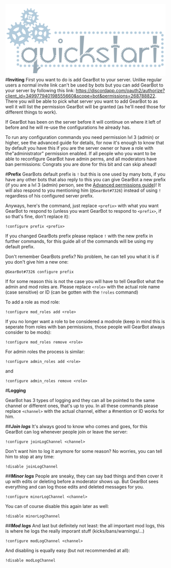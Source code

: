 ![Quickstart header](../img/quickstart.png)
#**Inviting**
First you want to do is add GearBot to your server. Unlike regular users a normal invite link can't be used by bots but you can add GearBot  to your server by following this link: <https://discordapp.com/oauth2/authorize?client_id=349977940198555660&scope=bot&permissions=268788822>.
There you will be able to pick what server you want to add GearBot to as well it will list the permission GearBot will be granted (as he'll need those for different things to work).


If GearBot has been on the server before it will continue on where it left of before and he will re-use the configurations he already has.

To run any configuration commands you need permission lvl 3 (admin) or higher, see the advanced guide for details, for now it's enough to know that by default you have this if you are the server owner or have a role with the"administrator" permission enabled. If all people who you want to be able to reconfigure GearBot have admin perms, and all moderators have ban permissions: Congrats you are done for this bit and can skip ahead!

#**Prefix**
GearBots default prefix is ``!`` but this is one used by many bots, if you have any other bots that also reply to this you can give GearBot a new prefix (if you are a lvl 3 (admin) person, see the [Advanced permissions guide](Permissions.md))!
It will also respond to you mentioning him (``@GearBot#7326``) instead of using ``!`` regardless of his configured server prefix.

Anyways, here's the command, just replace ``<prefix>`` with what you want GearBot to respond to (unless you want GearBot to respond to ``<prefix>``, if so that's fine, don't replace it):
```
!configure prefix <prefix>
``` 

If you changed GearBots prefix please replace ``!`` with the new prefix in further commands, for this guide all of the commands will be using my default prefix.

Don't remember GearBots prefix? No problem, he can tell you what it is if you don't give him a new one:
```
@GearBot#7326 configure prefix
```

If for some reason this is not the case you will have to tell GearBot what the admin and mod roles are. Please replace ``<role>`` with the actual role name (case sensitive) or ID (can be gotten with the ``!roles`` command)

To add a role as mod role:
```
!configure mod_roles add <role>
```

If you no longer want a role to be considered a modrole (keep in mind this is seperate from roles with ban permissions, those people will GearBot always consider to be mods):
```
!configure mod_roles remove <role>
```

For admin roles the process is similar:
```
!configure admin_roles add <role>
```
and
```
!configure admin_roles remove <role>
```


#**Logging**

GearBot has 3 types of logging and they can all be pointed to the same channel or different ones, that's up to you.
In all these commands please replace ``<channel>`` with the actual channel, either a #mention or ID works for him.

##__*Join logs*__
It's always good to know who comes and goes, for this GearBot can log whenever people join or leave the server:
```
!configure joinLogChannel <channel>
```
Don't want him to log it anymore for some reason? No worries, you can tell him to stop at any time:
```
!disable joinLogChannel
```

##__*Minor logs*__
People are sneaky, they can say bad things and then cover it up with edits or deleting before a moderator shows up. But GearBot sees everything and can log those edits and deleted messages for you.
```
!configure minorLogChannel <channel>
```
You can of course disable this again later as well:
```
!disable minorLogChannel
```


##__*Mod logs*__
And last but definitely not least: the all important mod logs, this is where he logs the really imporant stuff (kicks/bans/warnings/...)
```
!configure modLogChannel <channel>
```
And disabling is equally easy (but not recommended at all):
```
!disable modLogChannel
```
